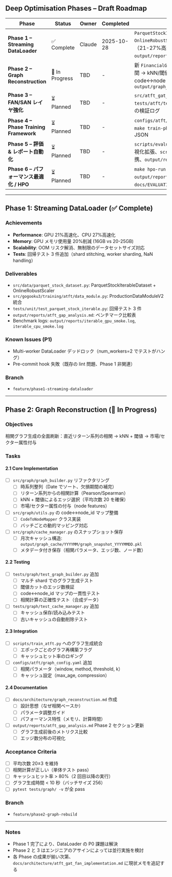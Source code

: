 ## Deep Optimisation Phases – Draft Roadmap

| Phase | Status | Owner | Completed | 主な成果物 |
|-------|--------|-------|-----------|-------------|
| **Phase 1 – Streaming DataLoader** | ✅ Complete | Claude | 2025-10-28 | `ParquetStockIterableDataset` + `OnlineRobustScaler`、GPU/CPU ベンチマーク（21-27%高速化）、回帰テスト 3 件、`output/reports/atft_gap_analysis.md` 更新 |
| **Phase 2 – Graph Reconstruction** | 🚧 In Progress | TBD | - | 新 `FinancialGraphBuilder` 実装（時系列整列 → 相関 → kNN/閾値）、`src/graph/utils.py` の code↔node マップ、`output/graph_cache/graph_snapshot_YYYYMMDD.pkl` |
| **Phase 3 – FAN/SAN レイヤ強化** | ⏳ Planned | TBD | - | `src/atft_gat_fan/layers/` への FAN/SAN 実装、`tests/atft/test_fan.py` / `test_san.py` 、5 epoch の検証ログ |
| **Phase 4 – Phase Training Framework** | ⏳ Planned | TBD | - | `configs/atft/train/phase0.yaml`〜`phase4.yaml`、`make train-phase` CLI、各フェーズのメトリクス JSON |
| **Phase 5 – 評価 & レポート自動化** | ⏳ Planned | TBD | - | `scripts/evaluate_trained_model.py` の CI95・可視化拡張、`scripts/backtest_sharpe_model.py` 連携、`output/reports/max_push_evaluation.md` |
| **Phase 6 – パフォーマンス最適化 / HPO** | ⏳ Planned | TBD | - | `make hpo-run` 20 トライアル、自動サマリ `output/reports/hpo_summary_YYYYMMDD.md`、`docs/EVALUATION_REPORT_20251028.md` 更新 |

---

## Phase 1: Streaming DataLoader (✅ Complete)

### Achievements
- **Performance**: GPU 21%高速化、CPU 27%高速化
- **Memory**: GPU メモリ使用量 20%削減 (16GB vs 20-25GB)
- **Scalability**: OOM リスク解消、無制限のデータセットサイズ対応
- **Tests**: 回帰テスト 3 件追加（shard stitching, worker sharding, NaN handling）

### Deliverables
- `src/data/parquet_stock_dataset.py`: ParquetStockIterableDataset + OnlineRobustScaler
- `src/gogooku3/training/atft/data_module.py`: ProductionDataModuleV2 統合
- `tests/unit/test_parquet_stock_iterable.py`: 回帰テスト 3 件
- `output/reports/atft_gap_analysis.md`: ベンチマーク比較表
- Benchmark logs: `output/reports/iterable_gpu_smoke.log`, `iterable_cpu_smoke.log`

### Known Issues (P1)
- Multi-worker DataLoader デッドロック（num_workers=2 でテストがハング）
- Pre-commit hook 失敗（既存の lint 問題、Phase 1 非関連）

### Branch
- `feature/phase1-streaming-dataloader`

---

## Phase 2: Graph Reconstruction (🚧 In Progress)

### Objectives
相関グラフ生成の全面刷新：直近リターン系列の相関 → kNN + 閾値 → 市場/セクター属性付与

### Tasks

#### 2.1 Core Implementation
- [ ] `src/graph/graph_builder.py` リファクタリング
  - [ ] 時系列整列（Date でソート、欠損期間の補完）
  - [ ] リターン系列からの相関計算（Pearson/Spearman）
  - [ ] kNN + 閾値によるエッジ選択（平均次数 20 を確保）
  - [ ] 市場/セクター属性の付与（node features）
- [ ] `src/graph/utils.py` の code↔node_id マップ整備
  - [ ] `CodeToNodeMapper` クラス実装
  - [ ] バッチごとの動的マッピング対応
- [ ] `src/graph/cache_manager.py` のスナップショット保存
  - [ ] 月次キャッシュ構造: `output/graph_cache/YYYYMM/graph_snapshot_YYYYMMDD.pkl`
  - [ ] メタデータ付き保存（相関パラメータ、エッジ数、ノード数）

#### 2.2 Testing
- [ ] `tests/graph/test_graph_builder.py` 追加
  - [ ] マルチ shard でのグラフ生成テスト
  - [ ] 閾値カットのエッジ数検証
  - [ ] code↔node_id マップの一貫性テスト
  - [ ] 相関計算の正確性テスト（合成データ）
- [ ] `tests/graph/test_cache_manager.py` 追加
  - [ ] キャッシュ保存/読み込みテスト
  - [ ] 古いキャッシュの自動削除テスト

#### 2.3 Integration
- [ ] `scripts/train_atft.py` へのグラフ生成統合
  - [ ] エポックごとのグラフ再構築フラグ
  - [ ] キャッシュヒット率のロギング
- [ ] `configs/atft/graph_config.yaml` 追加
  - [ ] 相関パラメータ（window, method, threshold, k）
  - [ ] キャッシュ設定（max_age, compression）

#### 2.4 Documentation
- [ ] `docs/architecture/graph_reconstruction.md` 作成
  - [ ] 設計思想（なぜ相関ベースか）
  - [ ] パラメータ調整ガイド
  - [ ] パフォーマンス特性（メモリ、計算時間）
- [ ] `output/reports/atft_gap_analysis.md` Phase 2 セクション更新
  - [ ] グラフ生成前後のメトリクス比較
  - [ ] エッジ数分布の可視化

### Acceptance Criteria
- [ ] 平均次数 20±3 を維持
- [ ] 相関計算が正しい（単体テスト pass）
- [ ] キャッシュヒット率 > 80%（2 回目以降の実行）
- [ ] グラフ生成時間 < 10 秒（バッチサイズ 256）
- [ ] `pytest tests/graph/ -v` が全 pass

### Branch
- `feature/phase2-graph-rebuild`

---

### Notes
- Phase 1 完了により、DataLoader の P0 課題は解決
- Phase 2 と 3 はエンジニアのアサインによっては並行実施を検討
- 各 Phase の成果が揃い次第、`docs/architecture/atft_gat_fan_implementation.md` に現状メモを追記する
